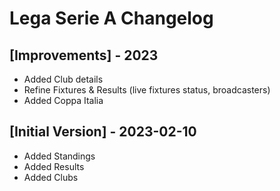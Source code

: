 # Lega Serie A Changelog

## [Improvements] - 2023
- Added Club details
- Refine Fixtures & Results (live fixtures status, broadcasters)
- Added Coppa Italia

## [Initial Version] - 2023-02-10

- Added Standings
- Added Results
- Added Clubs
